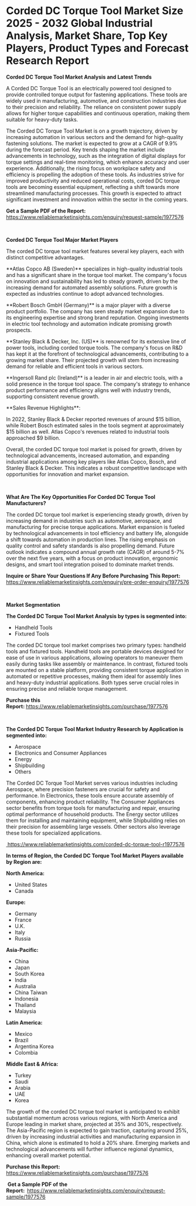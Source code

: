<p><h1>Corded DC Torque Tool Market Size 2025 - 2032 Global Industrial Analysis, Market Share, Top Key Players, Product Types and Forecast Research Report</h1></p><p><strong>Corded DC Torque Tool Market Analysis and Latest Trends</strong></p>
<p><p>A Corded DC Torque Tool is an electrically powered tool designed to provide controlled torque output for fastening applications. These tools are widely used in manufacturing, automotive, and construction industries due to their precision and reliability. The reliance on consistent power supply allows for higher torque capabilities and continuous operation, making them suitable for heavy-duty tasks.</p><p>The Corded DC Torque Tool Market is on a growth trajectory, driven by increasing automation in various sectors and the demand for high-quality fastening solutions. The market is expected to grow at a CAGR of 9.9% during the forecast period. Key trends shaping the market include advancements in technology, such as the integration of digital displays for torque settings and real-time monitoring, which enhance accuracy and user experience. Additionally, the rising focus on workplace safety and efficiency is propelling the adoption of these tools. As industries strive for improved productivity and reduced operational costs, corded DC torque tools are becoming essential equipment, reflecting a shift towards more streamlined manufacturing processes. This growth is expected to attract significant investment and innovation within the sector in the coming years.</p></p>
<p><strong>Get a Sample PDF of the Report:&nbsp;</strong> <a href="https://www.reliablemarketinsights.com/enquiry/request-sample/1977576?utm_campaign=2669&utm_medium=2&utm_source=Github&utm_content=ia&utm_term=12042025&utm_id=corded-dc-torque-tool">https://www.reliablemarketinsights.com/enquiry/request-sample/1977576</a></p>
<p>&nbsp;</p>
<p><strong>Corded DC Torque Tool Major Market Players</strong></p>
<p><p>The corded DC torque tool market features several key players, each with distinct competitive advantages. </p><p>**Atlas Copco AB (Sweden)** specializes in high-quality industrial tools and has a significant share in the torque tool market. The company's focus on innovation and sustainability has led to steady growth, driven by the increasing demand for automated assembly solutions. Future growth is expected as industries continue to adopt advanced technologies.</p><p>**Robert Bosch GmbH (Germany)** is a major player with a diverse product portfolio. The company has seen steady market expansion due to its engineering expertise and strong brand reputation. Ongoing investments in electric tool technology and automation indicate promising growth prospects.</p><p>**Stanley Black & Decker, Inc. (US)** is renowned for its extensive line of power tools, including corded torque tools. The company's focus on R&D has kept it at the forefront of technological advancements, contributing to a growing market share. Their projected growth will stem from increasing demand for reliable and efficient tools in various sectors.</p><p>**Ingersoll Rand plc (Ireland)** is a leader in air and electric tools, with a solid presence in the torque tool space. The company's strategy to enhance product performance and efficiency aligns well with industry trends, supporting consistent revenue growth.</p><p>**Sales Revenue Highlights**: </p><p>In 2022, Stanley Black & Decker reported revenues of around $15 billion, while Robert Bosch estimated sales in the tools segment at approximately $15 billion as well. Atlas Copco's revenues related to industrial tools approached $9 billion.</p><p>Overall, the corded DC torque tool market is poised for growth, driven by technological advancements, increased automation, and expanding industrial applications among key players like Atlas Copco, Bosch, and Stanley Black & Decker. This indicates a robust competitive landscape with opportunities for innovation and market expansion.</p></p>
<p>&nbsp;</p>
<p><strong>What Are The Key Opportunities For Corded DC Torque Tool Manufacturers?</strong></p>
<p><p>The corded DC torque tool market is experiencing steady growth, driven by increasing demand in industries such as automotive, aerospace, and manufacturing for precise torque applications. Market expansion is fueled by technological advancements in tool efficiency and battery life, alongside a shift towards automation in production lines. The rising emphasis on quality control and safety standards is also propelling demand. Future outlook indicates a compound annual growth rate (CAGR) of around 5-7% over the next five years, with a focus on product innovation, ergonomic designs, and smart tool integration poised to dominate market trends.</p></p>
<p><strong>Inquire or Share Your Questions If Any Before Purchasing This Report:</strong> <a href="https://www.reliablemarketinsights.com/enquiry/pre-order-enquiry/1977576?utm_campaign=2669&utm_medium=2&utm_source=Github&utm_content=ia&utm_term=12042025&utm_id=corded-dc-torque-tool">https://www.reliablemarketinsights.com/enquiry/pre-order-enquiry/1977576</a></p>
<p>&nbsp;</p>
<p><strong>Market Segmentation</strong></p>
<p><strong>The Corded DC Torque Tool Market Analysis by types is segmented into:</strong></p>
<p><ul><li>Handheld Tools</li><li>Fixtured Tools</li></ul></p>
<p><p>The corded DC torque tool market comprises two primary types: handheld tools and fixtured tools. Handheld tools are portable devices designed for ease of use in various applications, allowing operators to maneuver them easily during tasks like assembly or maintenance. In contrast, fixtured tools are mounted on a stable platform, providing consistent torque application in automated or repetitive processes, making them ideal for assembly lines and heavy-duty industrial applications. Both types serve crucial roles in ensuring precise and reliable torque management.</p></p>
<p><strong>Purchase this Report:&nbsp;</strong><a href="https://www.reliablemarketinsights.com/purchase/1977576?utm_campaign=2669&utm_medium=2&utm_source=Github&utm_content=ia&utm_term=12042025&utm_id=corded-dc-torque-tool">https://www.reliablemarketinsights.com/purchase/1977576</a></p>
<p>&nbsp;</p>
<p><strong>The Corded DC Torque Tool Market Industry Research by Application is segmented into:</strong></p>
<p><ul><li>Aerospace</li><li>Electronics and Consumer Appliances</li><li>Energy</li><li>Shipbuilding</li><li>Others</li></ul></p>
<p><p>The Corded DC Torque Tool Market serves various industries including Aerospace, where precision fasteners are crucial for safety and performance. In Electronics, these tools ensure accurate assembly of components, enhancing product reliability. The Consumer Appliances sector benefits from torque tools for manufacturing and repair, ensuring optimal performance of household products. The Energy sector utilizes them for installing and maintaining equipment, while Shipbuilding relies on their precision for assembling large vessels. Other sectors also leverage these tools for specialized applications.</p></p>
<p><a href="https://www.reliablemarketinsights.com/corded-dc-torque-tool-r1977576?utm_campaign=2669&utm_medium=2&utm_source=Github&utm_content=ia&utm_term=12042025&utm_id=corded-dc-torque-tool">&nbsp;https://www.reliablemarketinsights.com/corded-dc-torque-tool-r1977576</a></p>
<p><strong>In terms of Region, the Corded DC Torque Tool Market Players available by Region are:</strong></p>
<p>
    <p> <strong> North America: </strong>
        <ul>
            <li>United States</li>
            <li>Canada</li>
        </ul>
        </p> 
    <p> <strong> Europe: </strong>
        <ul>
            <li>Germany</li>
            <li>France</li>
            <li>U.K.</li>
            <li>Italy</li>
            <li>Russia</li>
        </ul>
        </p> 
    <p> <strong> Asia-Pacific: </strong>
        <ul>
            <li>China</li>
            <li>Japan</li>
            <li>South Korea</li>
            <li>India</li>
            <li>Australia</li>
            <li>China Taiwan</li>
            <li>Indonesia</li>
            <li>Thailand</li>
            <li>Malaysia</li>
        </ul>
        </p> 
    <p> <strong> Latin America: </strong>
        <ul>
            <li>Mexico</li>
            <li>Brazil</li>
            <li>Argentina Korea</li>
            <li>Colombia</li>
        </ul>
        </p> 
    <p> <strong> Middle East & Africa: </strong>
        <ul>
            <li>Turkey</li>
            <li>Saudi</li>
            <li>Arabia</li>
            <li>UAE</li>
            <li>Korea</li>
        </ul>
    </p>
    </p>
<p><p>The growth of the corded DC torque tool market is anticipated to exhibit substantial momentum across various regions, with North America and Europe leading in market share, projected at 35% and 30%, respectively. The Asia-Pacific region is expected to gain traction, capturing around 25%, driven by increasing industrial activities and manufacturing expansion in China, which alone is estimated to hold a 20% share. Emerging markets and technological advancements will further influence regional dynamics, enhancing overall market potential.</p></p>
<p><strong>Purchase this Report: </strong><a href="https://www.reliablemarketinsights.com/purchase/1977576?utm_campaign=2669&utm_medium=2&utm_source=Github&utm_content=ia&utm_term=12042025&utm_id=corded-dc-torque-tool">https://www.reliablemarketinsights.com/purchase/1977576</a></p>
<p>&nbsp;<strong>Get a Sample PDF of the Report:&nbsp;&nbsp;</strong><a href="https://www.reliablemarketinsights.com/enquiry/request-sample/1977576?utm_campaign=2669&utm_medium=2&utm_source=Github&utm_content=ia&utm_term=12042025&utm_id=corded-dc-torque-tool">https://www.reliablemarketinsights.com/enquiry/request-sample/1977576</a></p>
<p><strong></strong></p>
<p><p></p><p></p><p></p></p>